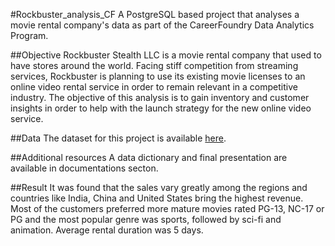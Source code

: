 #Rockbuster_analysis_CF
A PostgreSQL based project that analyses a movie rental company's data as part of the CareerFoundry Data Analytics Program.

##Objective
Rockbuster Stealth LLC is a movie rental company that used to have stores around the world. Facing stiff competition from streaming services, Rockbuster is planning to use its existing movie licenses to an online video rental service in order to remain relevant in a competitive industry. The objective of this analysis is to gain inventory and customer insights in order to help with the launch strategy for the new online video service.

##Data
The dataset for this project is available [here](http://www.postgresqltutorial.com/wp-content/uploads/2019/05/dvdrental.zip).

##Additional resources
A data dictionary and final presentation are available in documentations secton.

##Result
It was found that the sales vary greatly among the regions and countries like India,   China and United States bring the highest revenue.  Most of the customers preferred more mature movies rated PG-13, NC-17 or PG and the most popular genre was sports, followed by sci-fi and animation. Average rental duration was 5 days.

